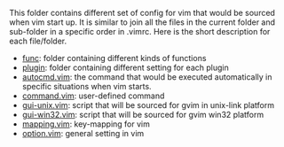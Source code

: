 This folder contains different set of config for vim that would be sourced 
when vim start up. It is similar to join all the files in the current folder 
and sub-folder in a specific order in .vimrc. Here is the short description for each file/folder.

- [func](func): folder containing different kinds of functions
- [plugin](plug): folder containing different setting for each plugin
- [autocmd.vim](autocmd.vim): the command that would be executed automatically in specific 
situations when vim starts.
- [command.vim](command.vim): user-defined command
- [gui-unix.vim](gui-unix.vim): script that will be sourced for gvim in unix-link platform
- [gui-win32.vim](gui-win32.vim): script that will be sourced for gvim win32 platform
- [mapping.vim](mapping.vim): key-mapping for vim
- [option.vim](option.vim): general setting in vim

